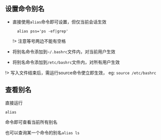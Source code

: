 ## 设置命令别名
- 直接使用`alias`命令即可设置，但仅当前会话生效
    
        alias pss='ps -ef|grep'  
    !> 注意等号两边不能有空格
- 将别名命令添加到`~/.bashrc`文件内，对当前用户生效
- 将别名命令添加到`/etc/bashrc`文件内，对所有用户生效

!> 写入文件结束后，需运行source命令使立即生效， eg: `source /etc/bashrc`


## 查看别名
直接运行
```
alias
```
命令即可查看当前所有别名  

也可以查询某一个命令的别名`alias ls`

